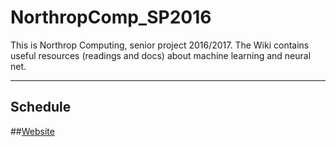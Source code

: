 # NorthropComp_SP2016

This is Northrop Computing, senior project 2016/2017. The Wiki contains useful resources (readings and docs) about machine learning and neural net. 

***

## Schedule



##[Website](http://northropcomputing.com)
